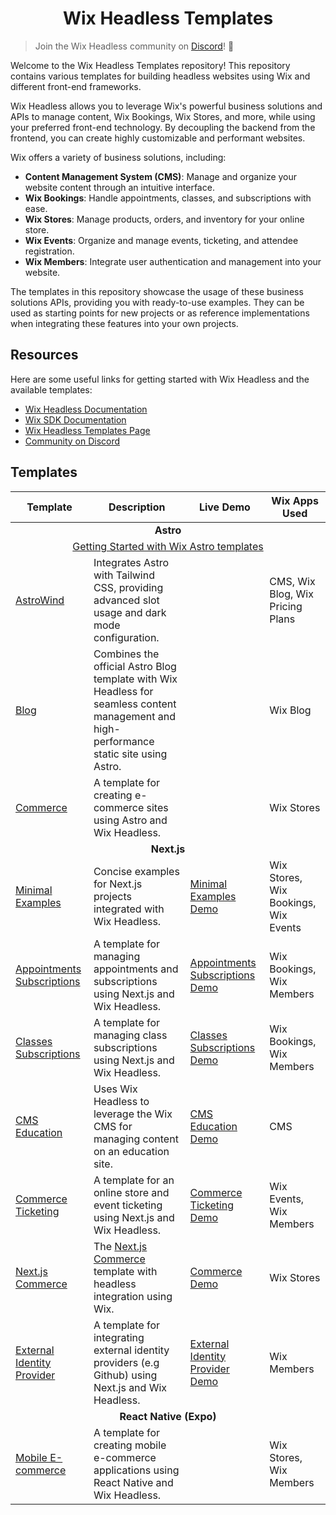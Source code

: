<h1 align="center">Wix Headless Templates</h1>

> Join the Wix Headless community on [Discord](https://discord.gg/n6TBrSnYTp)! 🚀

Welcome to the Wix Headless Templates repository! This repository contains various templates for building headless websites using Wix and different front-end frameworks.

Wix Headless allows you to leverage Wix's powerful business solutions and APIs to manage content, Wix Bookings, Wix Stores, and more, while using your preferred front-end technology. By decoupling the backend from the frontend, you can create highly customizable and performant websites.

Wix offers a variety of business solutions, including:
- **Content Management System (CMS)**: Manage and organize your website content through an intuitive interface.
- **Wix Bookings**: Handle appointments, classes, and subscriptions with ease.
- **Wix Stores**: Manage products, orders, and inventory for your online store.
- **Wix Events**: Organize and manage events, ticketing, and attendee registration.
- **Wix Members**: Integrate user authentication and management into your website.

The templates in this repository showcase the usage of these business solutions APIs, providing you with ready-to-use examples. They can be used as starting points for new projects or as reference implementations when integrating these features into your own projects.

## Resources

Here are some useful links for getting started with Wix Headless and the available templates:

- [Wix Headless Documentation](https://dev.wix.com/docs/go-headless)
- [Wix SDK Documentation](https://dev.wix.com/docs/sdk)
- [Wix Headless Templates Page](https://www.wix.com/studio/developers/headless/templates)
- [Community on Discord](https://discord.gg/n6TBrSnYTp)

## Templates

<table>
  <thead>
    <tr>
      <th>Template</th>
      <th>Description</th>
      <th>Live Demo</th>
      <th>Wix Apps Used</th>
    </tr>
  </thead>
  <tbody>
    <tr>
      <td colspan="4" align="center"><strong>Astro</strong></td>
    </tr>
    <tr>
      <td colspan="4" align="center"><a href="./astro/">Getting Started with Wix Astro templates</a></td>
      </tr>
    <tr>
      <td><a href="https://github.com/wix/headless-templates/tree/main/astro/astrowind">AstroWind</a></td>
      <td>Integrates Astro with Tailwind CSS, providing advanced slot usage and dark mode configuration.</td>
      <td></td>
      <td>CMS, Wix Blog, Wix Pricing Plans</td>
    </tr>
    <tr>
      <td><a href="https://github.com/wix/headless-templates/tree/main/astro/blog">Blog</a></td>
      <td>Combines the official Astro Blog template with Wix Headless for seamless content management and high-performance static site using Astro.</td>
      <td></td>
      <td>Wix Blog</td>
    </tr>
    <tr>
      <td><a href="https://github.com/wix/headless-templates/tree/main/astro/commerce">Commerce</a></td>
      <td>A template for creating e-commerce sites using Astro and Wix Headless.</td>
      <td></td>
      <td>Wix Stores</td>
    </tr>
    <tr>
      <td colspan="4" align="center"><strong>Next.js</strong></td>
    </tr>
    <tr>
      <td><a href="https://github.com/wix/headless-templates/tree/main/nextjs/minimal-examples">Minimal Examples</a></td>
      <td>Concise examples for Next.js projects integrated with Wix Headless.</td>
      <td><a href="https://wix-headless-example.vercel.app">Minimal Examples Demo</a></td>
      <td>Wix Stores, Wix Bookings, Wix Events</td>
    </tr>
    <tr>
      <td><a href="https://github.com/wix/headless-templates/tree/main/nextjs/appointments-subscriptions">Appointments Subscriptions</a></td>
      <td>A template for managing appointments and subscriptions using Next.js and Wix Headless.</td>
      <td><a href="https://netlify.bookings-appointments-demo.wix.dev">Appointments Subscriptions Demo</a></td>
      <td>Wix Bookings, Wix Members</td>
    </tr>
    <tr>
      <td><a href="https://github.com/wix/headless-templates/tree/main/nextjs/classes-subscriptions">Classes Subscriptions</a></td>
      <td>A template for managing class subscriptions using Next.js and Wix Headless.</td>
      <td><a href="https://netlify.bookings-classes-demo.wix.dev">Classes Subscriptions Demo</a></td>
      <td>Wix Bookings, Wix Members</td>
    </tr>
    <tr>
      <td><a href="https://github.com/wix/headless-templates/tree/main/nextjs/cms-education">CMS Education</a></td>
      <td>Uses Wix Headless to leverage the Wix CMS for managing content on an education site.</td>
      <td><a href="https://netlify.cms-demo.wix.dev/">CMS Education Demo</a></td>
      <td>CMS</td>
    </tr>
    <tr>
      <td><a href="https://github.com/wix/headless-templates/tree/main/nextjs/commerce-ticketing">Commerce Ticketing</a></td>
      <td>A template for an online store and event ticketing using Next.js and Wix Headless.</td>
      <td><a href="https://netlify.commerce-ticketing-demo.wix.dev/">Commerce Ticketing Demo</a></td>
      <td>Wix Events, Wix Members</td>
    </tr>
    <tr>
      <td><a href="https://github.com/wix/headless-templates/tree/main/nextjs/commerce">Next.js Commerce</a></td>
      <td>The <a href="https://github.com/vercel/commerce">Next.js Commerce</a> template with headless integration using Wix.</td>
      <td><a href="https://commerce-demo.wix.dev">Commerce Demo</a></td>
      <td>Wix Stores</td>
    </tr>
    <tr>
      <td><a href="https://github.com/wix/headless-templates/tree/main/nextjs/external-identity-provider">External Identity Provider</a></td>
      <td>A template for integrating external identity providers (e.g Github) using Next.js and Wix Headless.</td>
      <td><a href="https://external-identity-provider-demo.wix.dev">External Identity Provider Demo</a></td>
      <td>Wix Members</td>
    </tr>
    <tr>
      <td colspan="4" align="center"><strong>React Native (Expo)</strong></td>
    </tr>
    <tr>
      <td><a href="https://github.com/wix/headless-templates/tree/main/react-native/mobile-ecommerce">Mobile E-commerce</a></td>
      <td>A template for creating mobile e-commerce applications using React Native and Wix Headless.</td>
      <td></td>
      <td>Wix Stores, Wix Members</td>
    </tr>
  </tbody>
</table>